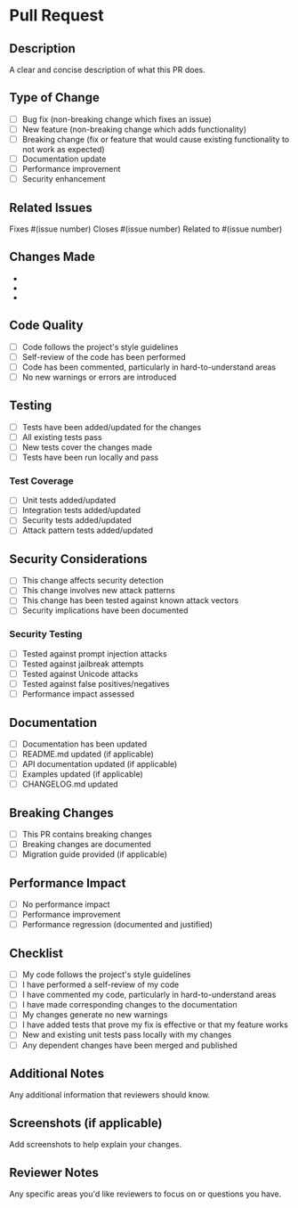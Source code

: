 # Pull Request

## Description
A clear and concise description of what this PR does.

## Type of Change
- [ ] Bug fix (non-breaking change which fixes an issue)
- [ ] New feature (non-breaking change which adds functionality)
- [ ] Breaking change (fix or feature that would cause existing functionality to not work as expected)
- [ ] Documentation update
- [ ] Performance improvement
- [ ] Security enhancement

## Related Issues
Fixes #(issue number)
Closes #(issue number)
Related to #(issue number)

## Changes Made
- 
- 
- 

## Code Quality
- [ ] Code follows the project's style guidelines
- [ ] Self-review of the code has been performed
- [ ] Code has been commented, particularly in hard-to-understand areas
- [ ] No new warnings or errors are introduced

## Testing
- [ ] Tests have been added/updated for the changes
- [ ] All existing tests pass
- [ ] New tests cover the changes made
- [ ] Tests have been run locally and pass

### Test Coverage
- [ ] Unit tests added/updated
- [ ] Integration tests added/updated
- [ ] Security tests added/updated
- [ ] Attack pattern tests added/updated

## Security Considerations
- [ ] This change affects security detection
- [ ] This change involves new attack patterns
- [ ] This change has been tested against known attack vectors
- [ ] Security implications have been documented

### Security Testing
- [ ] Tested against prompt injection attacks
- [ ] Tested against jailbreak attempts
- [ ] Tested against Unicode attacks
- [ ] Tested against false positives/negatives
- [ ] Performance impact assessed

## Documentation
- [ ] Documentation has been updated
- [ ] README.md updated (if applicable)
- [ ] API documentation updated (if applicable)
- [ ] Examples updated (if applicable)
- [ ] CHANGELOG.md updated

## Breaking Changes
- [ ] This PR contains breaking changes
- [ ] Breaking changes are documented
- [ ] Migration guide provided (if applicable)

## Performance Impact
- [ ] No performance impact
- [ ] Performance improvement
- [ ] Performance regression (documented and justified)

## Checklist
- [ ] My code follows the project's style guidelines
- [ ] I have performed a self-review of my code
- [ ] I have commented my code, particularly in hard-to-understand areas
- [ ] I have made corresponding changes to the documentation
- [ ] My changes generate no new warnings
- [ ] I have added tests that prove my fix is effective or that my feature works
- [ ] New and existing unit tests pass locally with my changes
- [ ] Any dependent changes have been merged and published

## Additional Notes
Any additional information that reviewers should know.

## Screenshots (if applicable)
Add screenshots to help explain your changes.

## Reviewer Notes
Any specific areas you'd like reviewers to focus on or questions you have.

